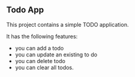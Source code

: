 ## Todo App

This project contains a simple TODO application.

It has the following features:

- you can add a todo
- you can update an existing to do
- you can delete todo
- you can clear all todos.

